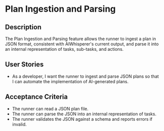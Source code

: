 # Plan Ingestion and Parsing

## Description
The Plan Ingestion and Parsing feature allows the runner to ingest a plan in JSON format, consistent with AIWhisperer's current output, and parse it into an internal representation of tasks, sub-tasks, and actions.

## User Stories
- As a developer, I want the runner to ingest and parse JSON plans so that I can automate the implementation of AI-generated plans.

## Acceptance Criteria
- The runner can read a JSON plan file.
- The runner can parse the JSON into an internal representation of tasks.
- The runner validates the JSON against a schema and reports errors if invalid.